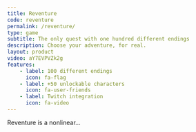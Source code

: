 ```yaml
---
title: Reventure
code: reventure
permalink: /reventure/
type: game
subtitle: The only quest with one hundred different endings
description: Choose your adventure, for real.
layout: product
video: aY7EVPVZk2g
features:
    - label: 100 different endings
      icon: fa-flag
    - label: +50 unlockable characters
      icon: fa-user-friends
    - label: Twitch integration
      icon: fa-video
---
```


Reventure is a nonlinear...